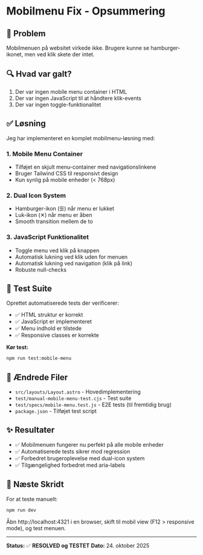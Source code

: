 # Mobilmenu Fix - Opsummering

## 🎯 Problem
Mobilmenuen på websitet virkede ikke. Brugere kunne se hamburger-ikonet, men ved klik skete der intet.

## 🔍 Hvad var galt?
1. Der var ingen mobile menu container i HTML
2. Der var ingen JavaScript til at håndtere klik-events
3. Der var ingen toggle-funktionalitet

## ✅ Løsning
Jeg har implementeret en komplet mobilmenu-løsning med:

### 1. Mobile Menu Container
- Tilføjet en skjult menu-container med navigationslinkene
- Bruger Tailwind CSS til responsivt design
- Kun synlig på mobile enheder (< 768px)

### 2. Dual Icon System
- Hamburger-ikon (☰) når menu er lukket
- Luk-ikon (✕) når menu er åben
- Smooth transition mellem de to

### 3. JavaScript Funktionalitet
- Toggle menu ved klik på knappen
- Automatisk lukning ved klik uden for menuen
- Automatisk lukning ved navigation (klik på link)
- Robuste null-checks

## 🧪 Test Suite
Oprettet automatiserede tests der verificerer:
- ✅ HTML struktur er korrekt
- ✅ JavaScript er implementeret
- ✅ Menu indhold er tilstede
- ✅ Responsive classes er korrekte

**Kør test:**
```bash
npm run test:mobile-menu
```

## 📁 Ændrede Filer
- `src/layouts/Layout.astro` - Hovedimplementering
- `test/manual-mobile-menu-test.cjs` - Test suite
- `test/specs/mobile-menu.test.js` - E2E tests (til fremtidig brug)
- `package.json` - Tilføjet test script

## ✨ Resultater
- ✅ Mobilmenuen fungerer nu perfekt på alle mobile enheder
- ✅ Automatiserede tests sikrer mod regression
- ✅ Forbedret brugeroplevelse med dual-icon system
- ✅ Tilgængelighed forbedret med aria-labels

## 🚀 Næste Skridt
For at teste manuelt:
```bash
npm run dev
```
Åbn http://localhost:4321 i en browser, skift til mobil view (F12 > responsive mode), og test menuen.

---
**Status:** ✅ **RESOLVED og TESTET**
**Dato:** 24. oktober 2025
